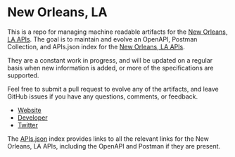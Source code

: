# New Orleans, LAThis is a repo for managing machine readable artifacts for the [New Orleans, LA APIs](https://data.nola.gov/). The goal is to maintain and evolve an OpenAPI, Postman Collection, and APIs.json index for the [New Orleans, LA APIs](https://data.nola.gov/).They are a constant work in progress, and will be updated on a regular basis when new information is added, or more of the specifications are supported.Feel free to submit a pull request to evolve any of the artifacts, and leave GitHub issues if you have any questions, comments, or feedback.- [Website](https://data.nola.gov/)- [Developer](https://data.nola.gov/)- [Twitter](https://twitter.com/MayorLandrieu)The [APIs.json](https://github.com/api-evangelist/new-orleans-la/blob/master/apis.json) index provides links to all the relevant links for the New Orleans, LA APIs, including the OpenAPI and Postman if they are present.